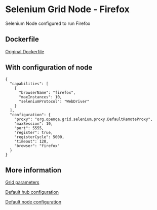 # Selenium Grid Node - Firefox

Selenium Node configured to run Firefox

## Dockerfile

[Original Dockerfile](https://github.com/SeleniumHQ/docker-selenium/tree/master/NodeFirefox)

## With configuration of node

```
{
  "capabilities": [
    {
      "browserName": "firefox",
      "maxInstances": 10,
      "seleniumProtocol": "WebDriver"
    }
  ],
  "configuration": {
    "proxy": "org.openqa.grid.selenium.proxy.DefaultRemoteProxy",
    "maxSession": 10,
    "port": 5555,
    "register": true,
    "registerCycle": 5000,
    "timeout": 120,
    "browser": "firefox"
  }
}
```

## More information

[Grid parameters](https://code.google.com/p/selenium/source/browse/java/server/src/org/openqa/grid/common/defaults/GridParameters.properties)

[Default hub configuration](https://code.google.com/p/selenium/source/browse/java/server/src/org/openqa/grid/common/defaults/DefaultHub.json)

[Default node configuration](https://code.google.com/p/selenium/source/browse/java/server/src/org/openqa/grid/common/defaults/DefaultNode.json)